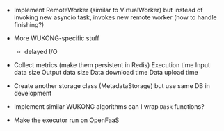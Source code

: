 - Implement RemoteWorker (similar to VirtualWorker) but instead of invoking new asyncio task, invokes new remote worker (how to handle finishing?)

- More WUKONG-specific stuff
    - delayed I/O

- Collect metrics (make them persistent in Redis)
    Execution time
    Input data size
    Output data size
    Data download time
    Data upload time
- Create another storage class (MetadataStorage) but use same DB in development

- Implement similar WUKONG algorithms
    can I wrap `Dask` functions?

- Make the executor run on OpenFaaS